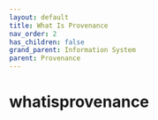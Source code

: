 ```yaml
---
layout: default
title: What Is Provenance
nav_order: 2
has_children: false
grand_parent: Information System
parent: Provenance
---
```

# whatisprovenance